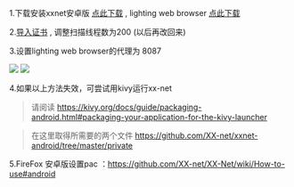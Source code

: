 1.下载安装xxnet安卓版 [点此下载](https://github.com/XX-net/xxnet-android/releases)  , lighting web browser [点此下载](https://github.com/candy2107/Lightning-Browser/releases) 

2.[导入证书](https://github.com/XX-net/XX-Net/wiki/GoAgent-Import-CA#android%E6%89%8B%E5%8A%A8%E5%AF%BC%E5%85%A5%E8%AF%81%E4%B9%A6) , 调整扫描线程数为200 (以后再改回来) 

3.设置lighting web browser的代理为 8087 

[](https://4.bp.blogspot.com/-sb_0wQKYuMM/V1acFOfQcFI/AAAAAAAAFTM/1_YY8mrUojYwFr4HDDw4rfEGp8lO8qgRwCLcB/s1600/Screenshot_2016-06-07-14-06-21.jpg)
[](https://1.bp.blogspot.com/-I_xw0YFj6Eo/V1aclZ7UXVI/AAAAAAAAFTg/XhEzmsfVmtoIDgdShll-5SMkLihApluRwCLcB/s1600/Screenshot_2016-06-07-14-06-32.jpg) 

<img src="https://i.loli.net/2017/09/20/59c275ff023b9.jpg" />

<img src="https://i.loli.net/2017/09/20/59c275ff0517c.jpg" />

4.如果以上方法失效，可尝试用kivy运行xx-net 

  > 请阅读
>   https://kivy.org/docs/guide/packaging-android.html#packaging-your-application-for-the-kivy-launcher

>   在这里取得所需要的两个文件
>   https://github.com/XX-net/xxnet-android/tree/master/private

5.FireFox 安卓版设置pac ：https://github.com/XX-net/XX-Net/wiki/How-to-use#android